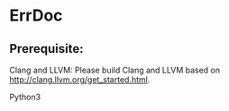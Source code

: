 # ErrDoc

## Prerequisite:
Clang and LLVM: Please build Clang and LLVM based on http://clang.llvm.org/get_started.html. 

Python3 
